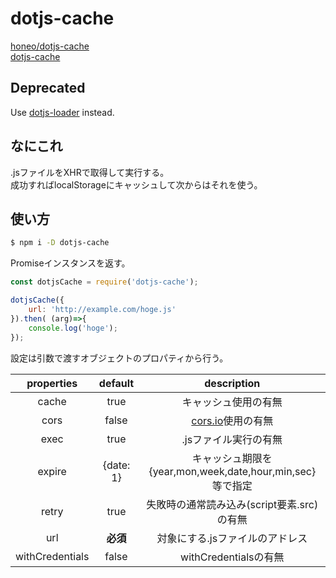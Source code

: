 # dotjs-cache
[honeo/dotjs-cache](https://github.com/honeo/dotjs-cache)  
[dotjs-cache](https://www.npmjs.com/package/dotjs-cache)

## Deprecated
Use [dotjs-loader](https://github.com/honeo/dotjs-loader) instead.

## なにこれ
.jsファイルをXHRで取得して実行する。  
成功すればlocalStorageにキャッシュして次からはそれを使う。

## 使い方
```sh
$ npm i -D dotjs-cache
```

Promiseインスタンスを返す。
```js
const dotjsCache = require('dotjs-cache');

dotjsCache({
	url: 'http://example.com/hoge.js'
}).then( (arg)=>{
	console.log('hoge');
});
```
設定は引数で渡すオブジェクトのプロパティから行う。  

|properties	| default | description |
|:---------:|:--------:| :----------:|
|	cache	| true   | キャッシュ使用の有無        				|
|	cors	| false | [cors.io](http://cors.io/)使用の有無 |
|	exec	| true | .jsファイル実行の有無						 |
|	expire	| {date: 1}| キャッシュ期限を{year,mon,week,date,hour,min,sec}等で指定|
|	retry	| true | 失敗時の通常読み込み(script要素.src)の有無|
|	url		| __必須__ | 対象にする.jsファイルのアドレス |
|withCredentials| false | withCredentialsの有無|

